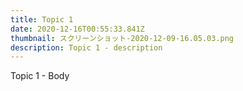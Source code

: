 ```yaml
---
title: Topic 1
date: 2020-12-16T00:55:33.841Z
thumbnail: スクリーンショット-2020-12-09-16.05.03.png
description: Topic 1 - description
---
```

Topic 1 - Body